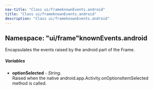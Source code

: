 ```yaml
---
nav-title: "Class ui/frameknownEvents.android"
title: "Class ui/frameknownEvents.android"
description: "Class ui/frameknownEvents.android"
---
```

## Namespace: "ui/frame"knownEvents.android
Encapsulates the events raised by the android part of the Frame.

##### Variables
 - **optionSelected** - _String_.    
  Raised when the native android.app.Activity.onOptionsItemSelected method is called.